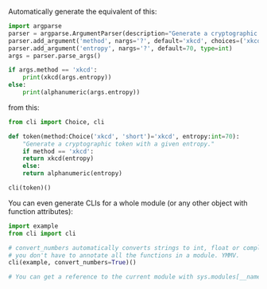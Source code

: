 Automatically generate the equivalent of this:

```python
import argparse
parser = argparse.ArgumentParser(description="Generate a cryptographic token with a given entropy.")
parser.add_argument('method', nargs='?', default='xkcd', choices=('xkcd', 'short'))
parser.add_argument('entropy', nargs='?', default=70, type=int)
args = parser.parse_args()

if args.method == 'xkcd':
    print(xkcd(args.entropy))
else:
    print(alphanumeric(args.entropy))
```

from this:

```python
from cli import Choice, cli

def token(method:Choice('xkcd', 'short')='xkcd', entropy:int=70):
    "Generate a cryptographic token with a given entropy."
    if method == 'xkcd':
	return xkcd(entropy)
    else:
	return alphanumeric(entropy)

cli(token)()
```

You can even generate CLIs for a whole module (or any other object with function attributes):

```python
import example
from cli import cli

# convert_numbers automatically converts strings to int, float or complex so
# you don't have to annotate all the functions in a module. YMMV.
cli(example, convert_numbers=True)()

# You can get a reference to the current module with sys.modules[__name__]
```
